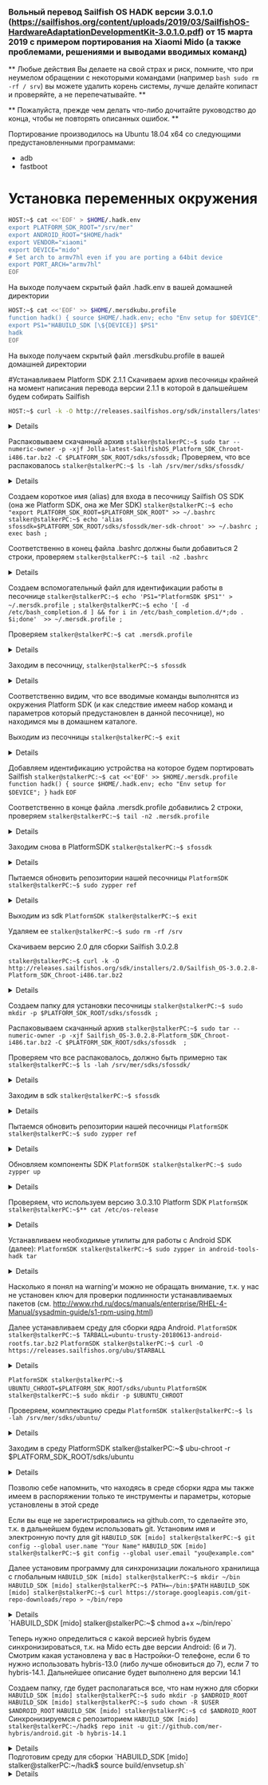 ### Вольный перевод Sailfish OS HADK версии 3.0.1.0 (https://sailfishos.org/content/uploads/2019/03/SailfishOS-HardwareAdaptationDevelopmentKit-3.0.1.0.pdf) от 15 марта 2019 с примером портирования на Xiaomi Mido (а также проблемами, решениями и выводами вводимых команд)

** Любые действия Вы делаете на свой страх и риск, помните, что при неумелом обращении с некоторыми командами (например ```bash sudo rm -rf / srv```) вы можете удалить корень системы, лучше делайте копипаст и проверяйте, а не перепечатывайте. **

** Пожалуйста, прежде чем делать что-либо дочитайте руководство до конца, чтобы не повторять описанных ошибок. **

Портирование производилось на Ubuntu 18.04 x64 cо следующими предустановленными программами:
- adb
- fastboot

# Установка переменных окружения
```bash
HOST:~$ cat <<'EOF' > $HOME/.hadk.env
export PLATFORM_SDK_ROOT="/srv/mer"
export ANDROID_ROOT="$HOME/hadk"
export VENDOR="xiaomi"
export DEVICE="mido"
# Set arch to armv7hl even if you are porting a 64bit device
export PORT_ARCH="armv7hl"
EOF
```
На выходе получаем скрытый файл .hadk.env в вашей домашней директории
```bash
HOST:~$ cat <<'EOF' >> $HOME/.mersdkubu.profile
function hadk() { source $HOME/.hadk.env; echo "Env setup for $DEVICE"; }
export PS1="HABUILD_SDK [\${DEVICE}] $PS1"
hadk
EOF
```

На выходе получаем скрытый файл .mersdkubu.profile в вашей домашней директории

#Устанавливаем Platform SDK 2.1.1
Скачиваем архив песочницы крайней на момент написания перевода версии 2.1.1 в которой в дальшейшем будем собирать Sailfish
```bash
HOST:~$ curl -k -O http://releases.sailfishos.org/sdk/installers/latest/Jolla-latest-SailfishOS_Platform_SDK_Chroot-i486.tar.bz2 ;
```
<details>
% Total    % Received % Xferd  Average Speed   Time    Time     Time  Current
                               Dload  Upload   Total   Spent    Left  Speed
100  137M  100  137M    0     0  14.4M      0  0:00:09  0:00:09 --:--:-- 17.9M
</details>

Распаковываем скачанный архив
`stalker@stalkerPC:~$ sudo tar --numeric-owner -p -xjf Jolla-latest-SailfishOS_Platform_SDK_Chroot-i486.tar.bz2 -C $PLATFORM_SDK_ROOT/sdks/sfossdk;`
Проверяем, что все распаковалось
`stalker@stalkerPC:~$ ls -lah /srv/mer/sdks/sfossdk/`
<details>
итого 96K
drwxr-xr-x 20 root root 4,0K мая  6 17:49 .
drwxr-xr-x  3 root root 4,0K июн 20 22:13 ..
drwxr-xr-x  2 root root 4,0K мая  6 17:49 bin
drwxr-xr-x  2 root root 4,0K мар 28 07:35 boot
drwxr-xr-x  3 root root 4,0K мар 28 07:35 dev
drwxr-xr-x 51 root root 4,0K мая  6 17:49 etc
drwxr-xr-x  3 root root 4,0K мая  6 17:49 home
drwxr-xr-x  6 root root 4,0K мая  6 17:49 lib
drwxr-xr-x  2 root root 4,0K мар 28 07:35 media
-rwxr-xr-x  1 root root  754 апр 16 09:26 mer-bash-setup
-rwxr-xr-x  1 root root  11K апр 16 09:26 mer-sdk-chroot
drwxr-xr-x  2 root root 4,0K мар 28 07:35 mnt
drwxr-xr-x  2 root root 4,0K мар 28 07:35 opt
drwxr-xr-x  2 root root 4,0K мая  6 17:48 proc
drwxr-x---  2 root root 4,0K мая  6 17:49 root
drwxr-xr-x 15 root root 4,0K мая  6 17:49 run
drwxr-xr-x  2 root root 4,0K мая  6 17:49 sbin
drwxr-xr-x  3 root root 4,0K мая  6 17:49 srv
drwxr-xr-x  2 root root 4,0K мая  6 17:48 sys
drwxrwxrwt  2 root root 4,0K мая  6 17:49 tmp
drwxr-xr-x 12 root root 4,0K мая  6 17:49 usr
drwxr-xr-x 17 root root 4,0K мая  6 17:49 var
</details>

Создаем короткое имя (alias) для входа в песочницу Sailfish OS SDK (она же Platform SDK, она же Mer SDK)
`stalker@stalkerPC:~$ echo "export PLATFORM_SDK_ROOT=$PLATFORM_SDK_ROOT" >> ~/.bashrc`
`stalker@stalkerPC:~$ echo 'alias sfossdk=$PLATFORM_SDK_ROOT/sdks/sfossdk/mer-sdk-chroot' >> ~/.bashrc ; exec bash ;`

Соответственно в конец файла .bashrc должны были добавиться 2 строки, проверяем
`stalker@stalkerPC:~$ tail -n2 .bashrc`
<details>
export PLATFORM_SDK_ROOT=/srv/mer
alias sfossdk=$PLATFORM_SDK_ROOT/sdks/sfossdk/mer-sdk-chroot
</details>

Создаем вспомогательный файл для идентификации работы в песочнице
`stalker@stalkerPC:~$ echo 'PS1="PlatformSDK $PS1"' > ~/.mersdk.profile ;`
`stalker@stalkerPC:~$ echo '[ -d /etc/bash_completion.d ] && for i in /etc/bash_completion.d/*;do . $i;done'  >> ~/.mersdk.profile ;`

Проверяем
`stalker@stalkerPC:~$ cat .mersdk.profile`
<details>
PS1="PlatformSDK $PS1"
[ -d /etc/bash_completion.d ] && for i in /etc/bash_completion.d/*;do . $i;done
</details>

Заходим в песочницу,
`stalker@stalkerPC:~$ sfossdk`
<details>
SDK targets location '/srv/mer/targets' does not exist - about to create it.
Continue, abort? [c/a] (c)
SDK toolings location '/srv/mer/toolings' does not exist - about to create it.
Continue, abort? [c/a] (c)
ls: невозможно открыть каталог '/proc/sys/fs/binfmt_misc': Слишком много уровней символьных ссылок
Mounting system directories...
mount: /srv/mer/sdks/sfossdk/proc/sys/fs/binfmt_misc: mount(2) system call failed: Слишком много уровней символьных ссылок.
Mounting /srv/mer/targets as /srv/mer/targets
Mounting /srv/mer/toolings as /srv/mer/toolings
Mounting / as /parentroot
Mounting home directory: /home/stalker
Initializing machine ID from random generator.
Entering chroot as stalker
PlatformSDK stalker@stalkerPC:~$
</details>

Соответственно видим, что все вводимые команды выполнятся из окружения Platform SDK (и как следствие имеем набор команд и параметров который предустановлен в данной песочнице), но находимся мы в домашнем каталоге.

Выходим из песочницы
`stalker@stalkerPC:~$ exit`
<details>
exit
stalker@stalkerPC:~$
</details>

Добавляем идентификацию устройства на которое будем портировать Sailfish
`stalker@stalkerPC:~$ cat <<'EOF' >> $HOME/.mersdk.profile`
`function hadk() { source $HOME/.hadk.env; echo "Env setup for $DEVICE"; }`
`hadk`
`EOF`

Соответственно в конце файла .mersdk.profile добавились 2 строки, проверяем
`stalker@stalkerPC:~$ tail -n2 .mersdk.profile`
<details>
function hadk() { source $HOME/.hadk.env; echo "Env setup for $DEVICE"; }
hadk
</details>

Заходим снова в PlatformSDK
`stalker@stalkerPC:~$ sfossdk`
<details>
Mounting system directories...
Mounting /srv/mer/targets as /srv/mer/targets
Mounting /srv/mer/toolings as /srv/mer/toolings
Mounting / as /parentroot
Mounting home directory: /home/stalker
Entering chroot as stalker
Last login: Thu Jun 20 17:39:38 UTC 2019 on pts/0
Env setup for mido
</details>

Пытаемся обновить репозитории нашей песочницы
`PlatformSDK stalker@stalkerPC:~$ sudo zypper ref`
<details>
Retrieving repository 'adaptation0' metadata .....................................................................................[error]
Repository 'adaptation0' is invalid.
[adaptation0|plugin:/ssu?repo=adaptation0] Valid metadata not found at specified URL
Please check if the URIs defined for this repository are pointing to a valid repository.
Skipping repository 'adaptation0' because of the above error.
Retrieving repository 'customer-jolla' metadata ...................................................................................[done]
Building repository 'customer-jolla' cache ........................................................................................[done]
Retrieving repository 'hotfixes' metadata .........................................................................................[done]
Building repository 'hotfixes' cache ..............................................................................................[done]
Retrieving repository 'jolla' metadata ............................................................................................[done]
Building repository 'jolla' cache .................................................................................................[done]
Retrieving repository 'sdk' metadata ..............................................................................................[done]
Building repository 'sdk' cache ...................................................................................................[done]
Some of the repositories have not been refreshed because of an error.
</details>

Выходим из sdk
`PlatformSDK stalker@stalkerPC:~$ exit`

Удаляем ее
`stalker@stalkerPC:~$ sudo rm -rf /srv`

Скачиваем версию 2.0 для сборки Sailfish 3.0.2.8

`stalker@stalkerPC:~$ curl -k -O  http://releases.sailfishos.org/sdk/installers/2.0/Sailfish_OS-3.0.2.8-Platform_SDK_Chroot-i486.tar.bz2`
<details>
% Total    % Received % Xferd  Average Speed   Time    Time     Time  Current
                               Dload  Upload   Total   Spent    Left  Speed
100  135M  100  135M    0     0  10.2M      0  0:00:13  0:00:13 --:--:-- 11.6M
</details>

Создаем папку для установки песочницы
`stalker@stalkerPC:~$ sudo mkdir -p $PLATFORM_SDK_ROOT/sdks/sfossdk ;`

Распаковываем скачанный архив
`stalker@stalkerPC:~$ sudo tar --numeric-owner -p -xjf Sailfish_OS-3.0.2.8-Platform_SDK_Chroot-i486.tar.bz2 -C $PLATFORM_SDK_ROOT/sdks/sfossdk  ;`

Проверяем что все распаковалось, должно быть примерно так
`stalker@stalkerPC:~$ ls -lah /srv/mer/sdks/sfossdk/`
<details>
итого 96K
drwxr-xr-x 20 root root 4,0K мар 19 17:34 .
drwxr-xr-x  3 root root 4,0K июн 21 21:29 ..
drwxr-xr-x  2 root root 4,0K мар 19 17:33 bin
drwxr-xr-x  2 root root 4,0K мар  4 04:43 boot
drwxr-xr-x  3 root root 4,0K мар  4 04:43 dev
drwxr-xr-x 51 root root 4,0K мар 19 17:34 etc
drwxr-xr-x  3 root root 4,0K мар 19 17:34 home
drwxr-xr-x  7 root root 4,0K мар 19 17:33 lib
drwxr-xr-x  2 root root 4,0K мар  4 04:43 media
-rwxr-xr-x  1 root root  754 мар 13 00:39 mer-bash-setup
-rwxr-xr-x  1 root root  11K мар 13 00:39 mer-sdk-chroot
drwxr-xr-x  2 root root 4,0K мар  4 04:43 mnt
drwxr-xr-x  2 root root 4,0K мар  4 04:43 opt
drwxr-xr-x  2 root root 4,0K мар 19 17:33 proc
drwxr-x---  2 root root 4,0K мар 19 17:33 root
drwxr-xr-x 14 root root 4,0K мар 19 17:34 run
drwxr-xr-x  2 root root 4,0K мар 19 17:34 sbin
drwxr-xr-x  3 root root 4,0K мар 19 17:33 srv
drwxr-xr-x  2 root root 4,0K мар 19 17:33 sys
drwxrwxrwt  2 root root 4,0K мар 19 17:34 tmp
drwxr-xr-x 12 root root 4,0K мар 19 17:33 usr
drwxr-xr-x 17 root root 4,0K мар 19 17:33 var
</details>

Заходим в sdk
`stalker@stalkerPC:~$ sfossdk`
<details>
SDK targets location '/srv/mer/targets' does not exist - about to create it.
Continue, abort? [c/a] (c)
SDK toolings location '/srv/mer/toolings' does not exist - about to create it.
Continue, abort? [c/a] (c)
Mounting system directories...
Mounting /srv/mer/targets as /srv/mer/targets
Mounting /srv/mer/toolings as /srv/mer/toolings
Mounting / as /parentroot
Mounting home directory: /home/stalker
Initializing machine ID from random generator.
Entering chroot as stalker
Env setup for mido

Did you know…?

Deploying with `rpm -Uvh --force` can hide bugs. `mb2` produces evergrowing
version numbers unless told otherwise, so `zypper -p <rpms-dir> -v dup`
usually works well and obeys the dependencies.

Learn more on <https://sailfishos.org/wiki/SDK_Tips#Deploying_without_force>.
</details>

Пытаемся обновить репозитории нашей песочницы
`PlatformSDK stalker@stalkerPC:~$ sudo zypper ref`
<details>
Retrieving repository 'adaptation0' metadata ......................................................................................[done]
Building repository 'adaptation0' cache ...........................................................................................[done]
Retrieving repository 'customer-jolla' metadata ...................................................................................[done]
Building repository 'customer-jolla' cache ........................................................................................[done]
Retrieving repository 'hotfixes' metadata .........................................................................................[done]
Building repository 'hotfixes' cache ..............................................................................................[done]
Retrieving repository 'jolla' metadata ............................................................................................[done]
Building repository 'jolla' cache .................................................................................................[done]
Retrieving repository 'sdk' metadata ..............................................................................................[done]
Building repository 'sdk' cache ...................................................................................................[done]
All repositories have been refreshed.
</details>

Обновляем компоненты SDK
`PlatformSDK stalker@stalkerPC:~$ sudo zypper up`
<details>
Loading repository data...
Reading installed packages...

Nothing to do.
</details>

Проверяем, что используем версию 3.0.3.10 Platform SDK
`PlatformSDK stalker@stalkerPC:~$** cat /etc/os-release`
<details>
NAME="Sailfish OS"
ID=sailfishos
VERSION="3.0.3.10 (Hossa)"
VERSION_ID=3.0.3.10
PRETTY_NAME="Sailfish OS 3.0.3.10 (Hossa)"
SAILFISH_BUILD=10
SAILFISH_FLAVOUR=release
HOME_URL="https://sailfishos.org/"
</details>

Устанавливаем необходимые утилиты для работы с Android SDK (далее):
`PlatformSDK stalker@stalkerPC:~$ sudo zypper in android-tools-hadk tar`
<details>
Loading repository data...
Reading installed packages...
'tar' is already installed.
No update candidate for 'tar-1.17-1.3.1.jolla.i486'. The highest available version is already installed.
Resolving package dependencies...

The following NEW package is going to be installed:
  android-tools-hadk

1 new package to install.
Overall download size: 122.0 KiB. Already cached: 0 B. After the operation, additional 306.5 KiB will be used.
Continue? [y/n/...? shows all options] (y): y
Retrieving package android-tools-hadk-5.1.1+git2-1.2.3.jolla.i486                                   (1/1), 122.0 KiB (306.5 KiB unpacked)
Retrieving: android-tools-hadk-5.1.1+git2-1.2.3.jolla.i486.rpm ..........................................................[done (154 B/s)]
Checking for file conflicts: ......................................................................................................[done]
(1/1) Installing: android-tools-hadk-5.1.1+git2-1.2.3.jolla.i486 ..................................................................[done]
Additional rpm output:
warning: /var/cache/zypp/packages/jolla/tools/i486/android-tools-hadk-5.1.1+git2-1.2.3.jolla.i486.rpm: Header V3 DSA/SHA1 Signature, key ID f2633ee0: NOKEY
</details>

Насколько я понял на warning'и можно не обращать внимание, т.к. у нас не установен ключ для проверки подлинности устанавливаемых пакетов (см. http://www.rhd.ru/docs/manuals/enterprise/RHEL-4-Manual/sysadmin-guide/s1-rpm-using.html)

Далее устанавливаем среду для сборки ядра Android.
`PlatformSDK stalker@stalkerPC:~$ TARBALL=ubuntu-trusty-20180613-android-rootfs.tar.bz2`
`PlatformSDK stalker@stalkerPC:~$ curl -O https://releases.sailfishos.org/ubu/$TARBALL`
<details>
% Total    % Received % Xferd  Average Speed   Time    Time     Time  Current
                               Dload  Upload   Total   Spent    Left  Speed
100  440M  100  440M    0     0  16.7M      0  0:00:26  0:00:26 --:--:-- 17.2M
</details>

`PlatformSDK stalker@stalkerPC:~$ UBUNTU_CHROOT=$PLATFORM_SDK_ROOT/sdks/ubuntu`
`PlatformSDK stalker@stalkerPC:~$ sudo mkdir -p $UBUNTU_CHROOT`

Проверяем, комплектацию среды
`PlatformSDK stalker@stalkerPC:~$ ls -lah /srv/mer/sdks/ubuntu/`
<details>
total 96K
drwxr-xr-x 24 root root 4.0K Jun 13  2018 .
drwxr-xr-x  3 root root 4.0K Jun 21 17:38 ..
drwxr-xr-x  2 root root 4.0K Jun 13  2018 bin
drwxr-xr-x  2 root root 4.0K Apr 10  2014 boot
drwxr-xr-x  3 root root 4.0K Jun 13  2018 dev
drwxr-xr-x 82 root root 4.0K Jun 13  2018 etc
drwxr-xr-x  2 root root 4.0K Jun 13  2018 home
drwxr-xr-x 14 root root 4.0K Jun 13  2018 lib
drwxr-xr-x  2 root root 4.0K Jun 13  2018 lib32
drwxr-xr-x  2 root root 4.0K Jun 13  2018 lib64
drwxr-xr-x  2 root root 4.0K Jun 13  2018 libx32
drwxr-xr-x  2 root root 4.0K Jun 13  2018 media
drwxr-xr-x  2 root root 4.0K Apr 10  2014 mnt
drwxr-xr-x  2 root root 4.0K Jun 13  2018 opt
drwxr-xr-x  2 root root 4.0K Jun 13  2018 parentroot
drwxr-xr-x  2 root root 4.0K Apr 10  2014 proc
drwx------  2 root root 4.0K Jun 13  2018 root
drwxr-xr-x  8 root root 4.0K Jun 13  2018 run
drwxr-xr-x  2 root root 4.0K Jun 13  2018 sbin
drwxr-xr-x  2 root root 4.0K Jun 13  2018 srv
drwxr-xr-x  2 root root 4.0K Mar 13  2014 sys
drwxrwxrwt  5 root root 4.0K Jun 13  2018 tmp
drwxr-xr-x 15 root root 4.0K Jun 13  2018 usr
drwxr-xr-x 11 root root 4.0K Jun 13  2018 var
</details>

Заходим в среду
PlatformSDK stalker@stalkerPC:~$ ubu-chroot -r $PLATFORM_SDK_ROOT/sdks/ubuntu
<details>
Env setup for mido
HABUILD_SDK [mido] stalker@stalkerPC:~$
</details>

Позволю себе напомнить, что находясь в среде сборки ядра мы также имеем в распоряжении только те инструменты и параметры, которые установлены в этой среде

Если вы еще не зарегистрировались на github.com, то сделаейте это, т.к. в дальнейшем будем использовать git.
Установим имя и электронную почту для git
`HABUILD_SDK [mido] stalker@stalkerPC:~$ git config --global user.name "Your Name"`
`HABUILD_SDK [mido] stalker@stalkerPC:~$ git config --global user.email "you@example.com"`

Далее установим программу для синхронизации локального хранилища с глобальным
`HABUILD_SDK [mido] stalker@stalkerPC:~$ mkdir ~/bin`
`HABUILD_SDK [mido] stalker@stalkerPC:~$ PATH=~/bin:$PATH`
`HABUILD_SDK [mido] stalker@stalkerPC:~$ curl https://storage.googleapis.com/git-repo-downloads/repo > ~/bin/repo`
<details>
  % Total    % Received % Xferd  Average Speed   Time    Time     Time  Current
                                 Dload  Upload   Total   Spent    Left  Speed
100 29142  100 29142    0     0  47424      0 --:--:-- --:--:-- --:--:-- 47462
</details>
`HABUILD_SDK [mido] stalker@stalkerPC:~$ chmod a+x ~/bin/repo`

Теперь нужно определиться с какой версией hybris будем синхронизироваться, т.к. на Mido есть две версии Android: (6 и 7).
Смотрим какая установлена у вас в Настройки-О телефоне, если 6 то нужно использовать hybris-13.0 (либо лучше обновиться до 7), если 7 то hybris-14.1.
Дальнейшее описание будет выполнено для версии 14.1

Создаем папку, где будет располагаться все, что нам нужно для сборки
`HABUILD_SDK [mido] stalker@stalkerPC:~$ sudo mkdir -p $ANDROID_ROOT`
`HABUILD_SDK [mido] stalker@stalkerPC:~$ sudo chown -R $USER $ANDROID_ROOT`
`HABUILD_SDK [mido] stalker@stalkerPC:~$ cd $ANDROID_ROOT`
Синхронизируемся с  репозиторием
`HABUILD_SDK [mido] stalker@stalkerPC:~/hadk$ repo init -u git://github.com/mer-hybris/android.git -b hybris-14.1`
<details>
Get https://gerrit.googlesource.com/git-repo/clone.bundle
Get https://gerrit.googlesource.com/git-repo
Get git://github.com/mer-hybris/android.git
remote: Enumerating objects: 13, done.
remote: Counting objects: 100% (13/13), done.
remote: Compressing objects: 100% (9/9), done.
remote: Total 5464 (delta 5), reused 9 (delta 4), pack-reused 5451
Receiving objects: 100% (5464/5464), 1.82 MiB | 3.59 MiB/s, done.
Resolving deltas: 100% (2009/2009), done.
From git://github.com/mer-hybris/android
...
Syncing work tree: 100% (172/172), done.
</details>
Подготовим среду для сборки
`HABUILD_SDK [mido] stalker@stalkerPC:~/hadk$ source build/envsetup.sh`
<details>
including vendor/cm/vendorsetup.sh
including vendor/cm/bash_completion/git.bash
including vendor/cm/bash_completion/repo.bash
</details>
